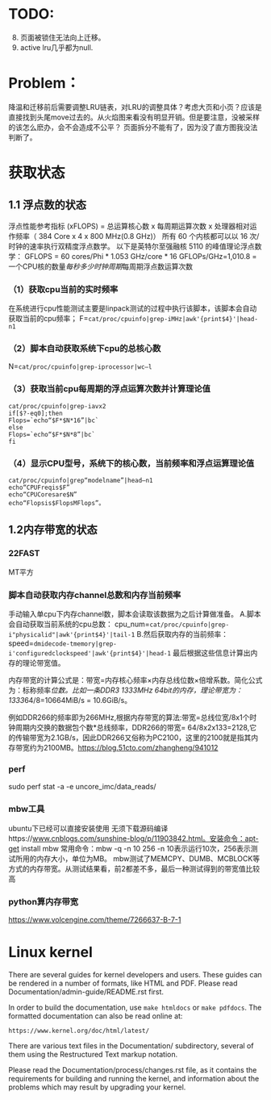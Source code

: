 # TODO:
8. 页面被锁住无法向上迁移。
9. active lru几乎都为null.


# Problem：
降温和迁移前后需要调整LRU链表，对LRU的调整具体？考虑大页和小页？应该是直接找到头尾move过去的。从火焰图来看没有明显开销。但是要注意，没被采样的该怎么麽办，会不会造成不公平？
页面拆分不能有了，因为没了直方图我没法判断了。


# 获取状态

## 1.1 浮点数的状态
浮点性能参考指标 (xFLOPS) = 总运算核心数 x 每周期运算次数 x 处理器相对运作频率（ 384 Core x 4 x 800 MHz(0.8 GHz)）
所有 60 个内核都可以以 16 次/时钟的速率执行双精度浮点数学。
以下是英特尔至强融核 5110 的峰值理论浮点数学：
GFLOPS = 60 cores/Phi * 1.053 GHz/core * 16 GFLOPs/GHz=1,010.8 = 一个CPU核的数量*每秒多少时钟周期*每周期浮点数运算次数

### （1）获取cpu当前的实时频率
在系统进行cpu性能测试主要是linpack测试的过程中执行该脚本，该脚本会自动获取当前的cpu频率；
F=`cat/proc/cpuinfo|grep-iMHz|awk'{print$4}'|head-n1`
### （2）脚本自动获取系统下cpu的总核心数
N=`cat/proc/cpuinfo|grep-iprocessor|wc–l`
### （3）获取当前cpu每周期的浮点运算次数并计算理论值
```
cat/proc/cpuinfo|grep-iavx2
if[$?-eq0];then
Flops=`echo“$F*$N*16”|bc`
else
Flops=`echo“$F*$N*8”|bc`
fi
```
### （4）显示CPU型号，系统下的核心数，当前频率和浮点运算理论值
```
cat/proc/cpuinfo|grep“modelname”|head–n1
echo“CPUFreqis$F”
echo“CPUCoresare$N”
echo“Flopsis$FlopsMFlops”。
```

## 1.2内存带宽的状态
### 22FAST 
MT平方

### 脚本自动获取内存channel总数和内存当前频率
手动输入单cpu下内存channel数，脚本会读取该数据为之后计算做准备。
A.脚本会自动获取当前系统的cpu总数：
cpu_num=`cat/proc/cpuinfo|grep-i"physicalid"|awk'{print$4}'|tail-1`
B.然后获取内存的当前频率：
speed=`dmidecode-tmemory|grep-i'configuredclockspeed'|awk'{print$4}'|head-1`
最后根据这些信息计算出内存的理论带宽值。

内存带宽的计算公式是：带宽=内存核心频率×内存总线位数×倍增系数。简化公式为：标称频率*位数。比如一条DDR3 1333MHz 64bit的内存，理论带宽为：1333*64/8=10664MiB/s = 10.6GiB/s。

例如DDR266的频率即为266MHz,根据内存带宽的算法:带宽=总线位宽/8x1个时钟周期内交换的数据包个数*总线频率，DDR266的带宽= 64/8x2x133=2128,它的传输带宽为2.1GB/s，因此DDR266又俗称为PC2100，这里的2100就是指其内存带宽约为2100MB。https://blog.51cto.com/zhangheng/941012

### perf
sudo perf stat -a -e uncore_imc/data_reads/

### mbw工具
ubuntu下已经可以直接安装使用
无须下载源码编译https://www.cnblogs.com/sunshine-blog/p/11903842.html。安装命令：apt-get install mbw
常用命令：mbw -q -n 10 256
-n 10表示运行10次，256表示测试所用的内存大小，单位为MB。
mbw测试了MEMCPY、DUMB、MCBLOCK等方式的内存带宽。从测试结果看，前2都差不多，最后一种测试得到的带宽值比较高

### python算内存带宽
https://www.volcengine.com/theme/7266637-B-7-1


Linux kernel
============

There are several guides for kernel developers and users. These guides can
be rendered in a number of formats, like HTML and PDF. Please read
Documentation/admin-guide/README.rst first.

In order to build the documentation, use ``make htmldocs`` or
``make pdfdocs``.  The formatted documentation can also be read online at:

    https://www.kernel.org/doc/html/latest/

There are various text files in the Documentation/ subdirectory,
several of them using the Restructured Text markup notation.

Please read the Documentation/process/changes.rst file, as it contains the
requirements for building and running the kernel, and information about
the problems which may result by upgrading your kernel.